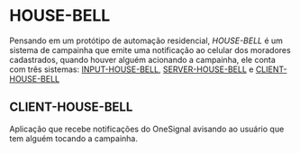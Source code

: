 # HOUSE-BELL

Pensando em um protótipo de automação residencial, _HOUSE-BELL_ é um sistema de campainha que emite uma notificação ao celular dos moradores cadastrados, quando houver alguém acionando a campainha, ele conta com três sistemas: [INPUT-HOUSE-BELL](https://github.com/Rezende123/input-house-bell), [SERVER-HOUSE-BELL](https://github.com/Rezende123/server-house-bell) e [CLIENT-HOUSE-BELL](https://github.com/Rezende123/client-house-bell)

## CLIENT-HOUSE-BELL

Aplicação que recebe notificações do OneSignal avisando ao usuário que tem alguém tocando a campainha.

